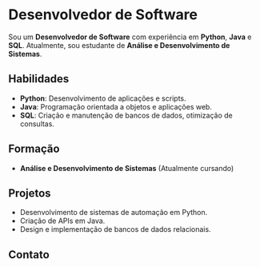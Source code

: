 # Desenvolvedor de Software

Sou um **Desenvolvedor de Software** com experiência em **Python**, **Java** e **SQL**. Atualmente, sou estudante de **Análise e Desenvolvimento de Sistemas**.

## Habilidades

- **Python**: Desenvolvimento de aplicações e scripts.
- **Java**: Programação orientada a objetos e aplicações web.
- **SQL**: Criação e manutenção de bancos de dados, otimização de consultas.

## Formação

- **Análise e Desenvolvimento de Sistemas** (Atualmente cursando)

## Projetos

- Desenvolvimento de sistemas de automação em Python.
- Criação de APIs em Java.
- Design e implementação de bancos de dados relacionais.

## Contato

